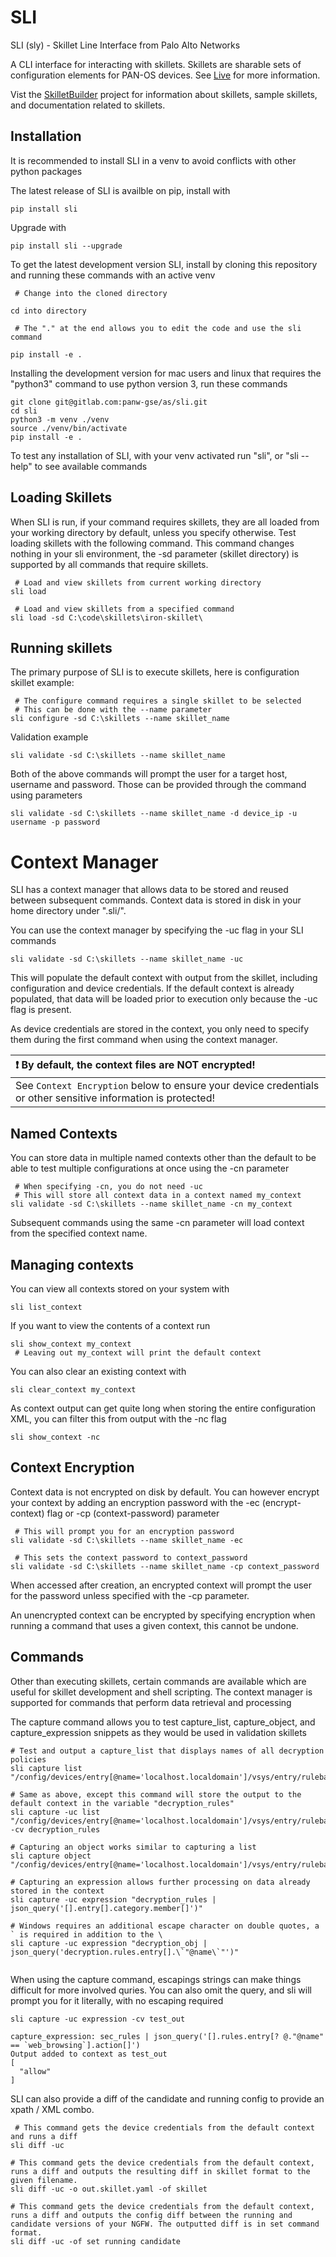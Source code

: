 # SLI

  

SLI (sly) - Skillet Line Interface from Palo Alto Networks

  

A CLI interface for interacting with skillets. Skillets are sharable sets of configuration elements for PAN-OS devices.
See [Live](https://live.paloaltonetworks.com/t5/quickplay-solutions-discussions/the-palo-alto-networks-skillet-story/m-p/308056)
for more information.

Vist the [SkilletBuilder](https://github.com/PaloAltoNetworks/SkilletBuilder) project for information about skillets, sample skillets,
and documentation related to skillets.
  

## Installation

  

It is recommended to install SLI in a venv to avoid conflicts with other python packages

  

The latest release of SLI is availble on pip, install with

```
pip install sli
```

  

Upgrade with

```
pip install sli --upgrade
```

  

To get the latest development version SLI, install by cloning this repository and running these commands with an active venv

```
 # Change into the cloned directory

cd into directory

 # The "." at the end allows you to edit the code and use the sli command

pip install -e .
```
Installing the development version for mac users and linux that requires the "python3" command to use python version 3, run these commands
```
git clone git@gitlab.com:panw-gse/as/sli.git
cd sli
python3 -m venv ./venv
source ./venv/bin/activate
pip install -e .
```
  
  To test any installation of SLI, with your venv activated run "sli", or "sli --help" to see available commands

## Loading Skillets

When SLI is run, if your command requires skillets, they are all loaded from your working directory by default, unless
you specify otherwise. Test loading skillets with the following command. This command changes nothing in your 
sli environment, the -sd parameter (skillet directory) is supported by all commands that require skillets.

```
 # Load and view skillets from current working directory
sli load

 # Load and view skillets from a specified command
sli load -sd C:\code\skillets\iron-skillet\
```

## Running skillets

The primary purpose of SLI is to execute skillets, here is configuration skillet example:
```
 # The configure command requires a single skillet to be selected
 # This can be done with the --name parameter
sli configure -sd C:\skillets --name skillet_name
```
Validation example
```
sli validate -sd C:\skillets --name skillet_name
```
Both of the above commands will prompt the user for a target host, username and password. 
Those can be provided through the command using parameters
```
sli validate -sd C:\skillets --name skillet_name -d device_ip -u username -p password
```

# Context Manager

SLI has a context manager that allows data to be stored and reused between subsequent commands. 
Context data is stored in disk in your home directory under ".sli/".

You can use the context manager by specifying the -uc flag in your SLI commands
```
sli validate -sd C:\skillets --name skillet_name -uc
```
This will populate the default context with output from the skillet, including configuration and device credentials. 
If the default context is already populated, that data will be loaded prior to execution only because the -uc flag is 
present.

As device credentials are stored in the context, you only need to specify them during the first command when using 
the context manager.

| :exclamation:  By default, the context files are NOT encrypted!   |
|:-------------------------------------------------------------------|
| See `Context Encryption` below to ensure your device credentials or other sensitive information is protected! |

## Named Contexts

You can store data in multiple named contexts other than the default to be able to test multiple configurations at 
once using the -cn parameter
```
 # When specifying -cn, you do not need -uc
 # This will store all context data in a context named my_context
sli validate -sd C:\skillets --name skillet_name -cn my_context
```
Subsequent commands using the same -cn parameter will load context from the specified context name.

## Managing contexts

You can view all contexts stored on your system with 
```
sli list_context
```
If you want to view the contents of a context run
```
sli show_context my_context
 # Leaving out my_context will print the default context
```
You can also clear an existing context with
```
sli clear_context my_context
```
As context output can get quite long when storing the entire configuration XML, you can filter this from output with the -nc flag
```
sli show_context -nc
```

## Context Encryption

Context data is not encrypted on disk by default. You can however encrypt your context by adding an encryption 
password with the -ec (encrypt-context) flag or -cp (context-password) parameter
```
 # This will prompt you for an encryption password
sli validate -sd C:\skillets --name skillet_name -ec

 # This sets the context password to context_password
sli validate -sd C:\skillets --name skillet_name -cp context_password
```
When accessed after creation, an encrypted context will prompt the user for the password unless specified with the 
-cp parameter.

An unencrypted context can be encrypted by specifying encryption when running a command that uses a given context, 
this cannot be undone.

## Commands

  Other than executing skillets, certain commands are available which are useful for skillet development and shell 
  scripting. The context manager is supported for commands that perform data retrieval and processing
  
  The capture command allows you to test capture_list, capture_object, and capture_expression snippets as they would 
  be used in validation skillets
  ```
 # Test and output a capture_list that displays names of all decryption policies
sli capture list  "/config/devices/entry[@name='localhost.localdomain']/vsys/entry/rulebase/decryption/rules/entry/@name"

 # Same as above, except this command will store the output to the default context in the variable "decryption_rules"
sli capture -uc list "/config/devices/entry[@name='localhost.localdomain']/vsys/entry/rulebase/decryption/rules/entry/@name" -cv decryption_rules

 # Capturing an object works similar to capturing a list
sli capture object "/config/devices/entry[@name='localhost.localdomain']/vsys/entry/rulebase/decryption"

 # Capturing an expression allows further processing on data already stored in the context
sli capture -uc expression "decryption_rules | json_query('[].entry[].category.member[]')"

 # Windows requires an additional escape character on double quotes, a ` is required in addition to the \
 sli capture -uc expression "decryption_obj | json_query('decryption.rules.entry[].\`"@name\`"')"


  ```
When using the capture command, escapings strings can make things difficult for more involved quries. You can also omit
the query, and sli will prompt you for it literally, with no escaping required
  ```  
sli capture -uc expression -cv test_out

capture_expression: sec_rules | json_query('[].rules.entry[? @."@name" == `web_browsing`].action[]')
Output added to context as test_out
[
    "allow"
]
  ```

SLI can also provide a diff of the candidate and running config to provide an xpath / XML combo.
```
 # This command gets the device credentials from the default context and runs a diff
sli diff -uc
```
```
# This command gets the device credentials from the default context, runs a diff and outputs the resulting diff in skillet format to the given filename.
sli diff -uc -o out.skillet.yaml -of skillet
```
```
# This command gets the device credentials from the default context, runs a diff and outputs the config diff between the running and candidate versions of your NGFW. The outputted diff is in set command format.
sli diff -uc -of set running candidate 
```
